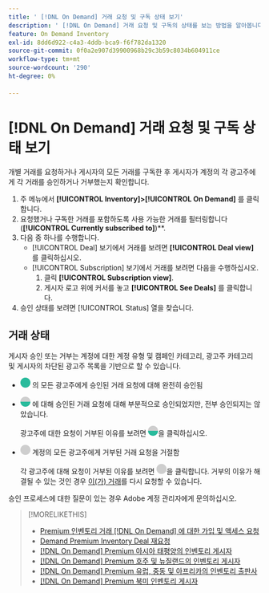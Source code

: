 ```yaml
---
title: ' [!DNL On Demand] 거래 요청 및 구독 상태 보기'
description: ' [!DNL On Demand] 거래 요청 및 구독의 상태를 보는 방법을 알아봅니다.'
feature: On Demand Inventory
exl-id: 8dd6d922-c4a3-4ddb-bca9-f6f782da1320
source-git-commit: 0f0a2e907d39900968b29c3b59c8034b604911ce
workflow-type: tm+mt
source-wordcount: '290'
ht-degree: 0%

---
```


# [!DNL On Demand] 거래 요청 및 구독 상태 보기

개별 거래를 요청하거나 게시자의 모든 거래를 구독한 후 게시자가 계정의 각 광고주에게 각 거래를 승인하거나 거부했는지 확인합니다.

1. 주 메뉴에서 **[!UICONTROL Inventory]>[!UICONTROL On Demand]** 를 클릭합니다.
1. 요청했거나 구독한 거래를 포함하도록 사용 가능한 거래를 필터링합니다(**[!UICONTROL Currently subscribed to]**)**.
1. 다음 중 하나를 수행합니다.
   * [!UICONTROL Deal] 보기에서 거래를 보려면 **[!UICONTROL Deal view]** 를 클릭하십시오.
   * [!UICONTROL Subscription] 보기에서 거래를 보려면 다음을 수행하십시오.
      1. 클릭 **[!UICONTROL Subscription view]**.
      1. 게시자 로고 위에 커서를 놓고 **[!UICONTROL See Deals]** 를 클릭합니다.
1. 승인 상태를 보려면 [!UICONTROL Status] 열을 찾습니다.

## 거래 상태

게시자 승인 또는 거부는 계정에 대한 계정 유형 및 캠페인 카테고리, 광고주 카테고리 및 게시자의 차단된 광고주 목록을 기반으로 할 수 있습니다.

* ![계정](/help/dsp/assets/approved.png) 의 모든 광고주에게 승인된 거래 요청에 대해 완전히 승인됨

* ![일부](/help/dsp/assets/partly-approved.png) 에 대해 승인된 거래 요청에 대해 부분적으로 승인되었지만, 전부 승인되지는 않았습니다.

   광고주에 대한 요청이 거부된 이유를 보려면 ![부분적으로 승인된](/help/dsp/assets/partly-approved.png)을 클릭하십시오.

* ![](/help/dsp/assets/denied.png) 계정의 모든 광고주에게 거부된 거래 요청을 거절함

   각 광고주에 대해 요청이 거부된 이유를 보려면 ![거부됨](/help/dsp/assets/denied.png)을 클릭합니다. 거부의 이유가 해결될 수 있는 것인 경우 [이(가) 거래](/help/dsp/inventory/on-demand-inventory-rerequest.md)를 다시 요청할 수 있습니다.

승인 프로세스에 대한 질문이 있는 경우 Adobe 계정 관리자에게 문의하십시오.

>[!MORELIKETHIS]
>
>* [Premium 인벤토리 거래 [!DNL On Demand] 에 대한 가입 및 액세스 요청](on-demand-inventory-subscribe.md)
>* [Demand Premium Inventory Deal 재요청](on-demand-inventory-rerequest.md)
>* [[!DNL On Demand] Premium 아시아 태평양의 인벤토리 게시자](on-demand-inventory-publishers-apac.md)
>* [[!DNL On Demand] Premium 호주 및 뉴질랜드의 인벤토리 게시자](on-demand-inventory-publishers-anz.md)
>* [[!DNL On Demand] Premium 유럽, 중동 및 아프리카의 인벤토리 출판사](on-demand-inventory-publishers-emea.md)
>* [[!DNL On Demand] Premium 북미 인벤토리 게시자](on-demand-inventory-publishers-na.md)

